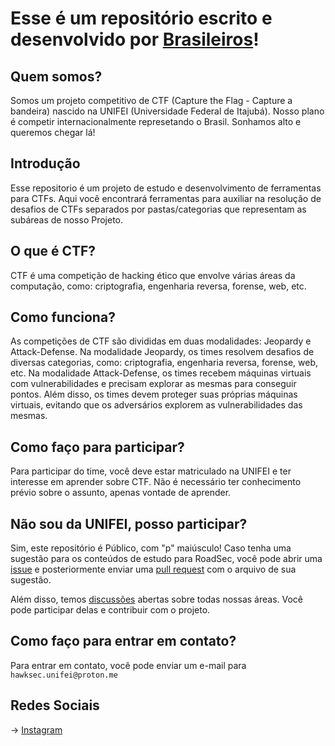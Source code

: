 # Esse é um repositório escrito e desenvolvido por [Brasileiros](https://github.com/github/brasil)!

## Quem somos?

Somos um projeto competitivo de CTF (Capture the Flag - Capture a bandeira) nascido na UNIFEI (Universidade Federal de Itajubá).
Nosso plano é competir internacionalmente represetando o Brasil. Sonhamos alto e queremos chegar lá!

## Introdução

Esse repositorio é um projeto de estudo e desenvolvimento de ferramentas para CTFs. Aqui você encontrará ferramentas para auxiliar na resolução de desafios de CTFs separados por pastas/categorias que representam as subáreas de nosso Projeto.

## O que é CTF?

CTF é uma competição de hacking ético que envolve várias áreas da computação, como: criptografia, engenharia reversa, forense, web, etc.

## Como funciona?

As competições de CTF são divididas em duas modalidades: Jeopardy e Attack-Defense. Na modalidade Jeopardy, os times resolvem desafios de diversas categorias, como: criptografia, engenharia reversa, forense, web, etc. Na modalidade Attack-Defense, os times recebem máquinas virtuais com vulnerabilidades e precisam explorar as mesmas para conseguir pontos. Além disso, os times devem proteger suas próprias máquinas virtuais, evitando que os adversários explorem as vulnerabilidades das mesmas.

## Como faço para participar?

Para participar do time, você deve estar matriculado na UNIFEI e ter interesse em aprender sobre CTF. Não é necessário ter conhecimento prévio sobre o assunto, apenas vontade de aprender.

## Não sou da UNIFEI, posso participar?

Sim, este repositório é Público, com "p" maiúsculo! Caso tenha uma sugestão para os conteúdos de estudo para RoadSec, você pode abrir uma [issue](https://github.com/HawkSecUnifei/roadmap-hawksec/issues) e posteriormente enviar uma [pull request](https://github.com/HawkSecUnifei/roadmap-hawksec/pulls) com o arquivo de sua sugestão.

Além disso, temos [discussões](https://github.com/HawkSecUnifei/roadmap-hawksec/discussions) abertas sobre todas nossas áreas. Você pode participar delas e contribuir com o projeto.

## Como faço para entrar em contato?

Para entrar em contato, você pode enviar um e-mail para `hawksec.unifei@proton.me`

## Redes Sociais

-> [Instagram](https://www.instagram.com/hawksec_/)
